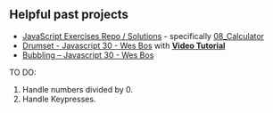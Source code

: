 ## Helpful past projects

* [JavaScript Exercises Repo / Solutions](https://github.com/TheOdinProject/javascript-exercises/tree/solutions) - specifically [08_Calculator](https://github.com/TheOdinProject/javascript-exercises/tree/solutions/calculator)
* [Drumset - Javascript 30 - Wes Bos](https://github.com/wesbos/JavaScript30/tree/master/01%20-%20JavaScript%20Drum%20Kit) with **[Video Tutorial](https://www.youtube.com/watch?v=VuN8qwZoego)**
* [Bubbling – Javascript 30 - Wes Bos](https://github.com/wesbos/JavaScript30/tree/master/25%20-%20Event%20Capture%2C%20Propagation%2C%20Bubbling%20and%20Once)

TO DO:
1. Handle numbers divided by 0.
2. Handle Keypresses.
